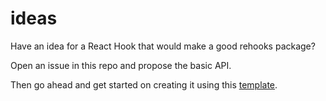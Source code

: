 # ideas

Have an idea for a React Hook that would make a good rehooks package?

Open an issue in this repo and propose the basic API.

Then go ahead and get started on creating it using this [template](https://github.com/rehooks/template).
